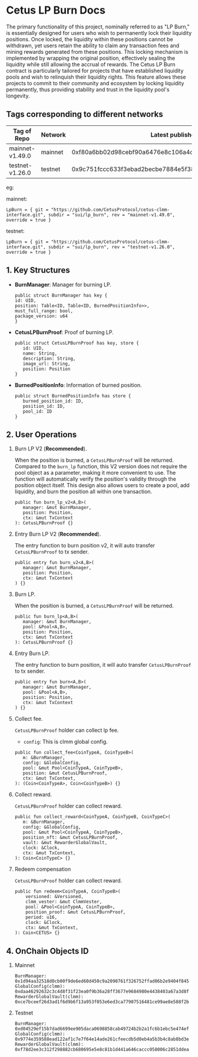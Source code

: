# Cetus LP Burn Docs

The primary functionality of this project, nominally referred to as "LP Burn," is essentially designed for users who wish to permanently lock their liquidity positions. Once locked, the liquidity within these positions cannot be withdrawn, yet users retain the ability to claim any transaction fees and mining rewards generated from these positions. This locking mechanism is implemented by wrapping the original position, effectively sealing the liquidity while still allowing the accrual of rewards. The Cetus LP Burn contract is particularly tailored for projects that have established liquidity pools and wish to relinquish their liquidity rights. This feature allows these projects to commit to their community and ecosystem by locking liquidity permanently, thus providing stability and trust in the liquidity pool's longevity.

## Tags corresponding to different networks

| Tag of Repo     | Network | Latest published at address                                        | Package ID                                                         |
| --------------- | ------- | ------------------------------------------------------------------ | ------------------------------------------------------------------ |
| mainnet-v1.49.0 | mainnet | 0xf80a6bb02d98cebf90a6476e8c106a4ddf1865ef79d6067a66933eb57b9f0f7b | 0x12d73de9a6bc3cb658ec9dc0fe7de2662be1cea5c76c092fcc3606048cdbac27 |
| testnet-v1.26.0 | testnet | 0x9c751fccc633f3ebad2becbe7884e5f38b4e497127689be0d404b24f79d95d71 | 0x3b494006831b046481c8046910106e2dfbe0d1fa9bc01e41783fb3ff6534ed3a |

eg:

mainnet:

```
LpBurn = { git = "https://github.com/CetusProtocol/cetus-clmm-interface.git", subdir = "sui/lp_burn", rev = "mainnet-v1.49.0", override = true }
```

testnet:

```
LpBurn = { git = "https://github.com/CetusProtocol/cetus-clmm-interface.git", subdir = "sui/lp_burn", rev = "testnet-v1.26.0", override = true }
```

## 1. Key Structures

- **BurnManager**: Manager for burning LP.

  ```move
  public struct BurnManager has key {
  id: UID,
  position: Table<ID, Table<ID, BurnedPositionInfo>>,
  must_full_range: bool,
  package_version: u64
  }
  ```

- **CetusLPBurnProof**: Proof of burning LP.

  ```move
  public struct CetusLPBurnProof has key, store {
     id: UID,
     name: String,
     description: String,
     image_url: String,
     position: Position
  }
  ```

- **BurnedPositionInfo**: Information of burned position.

  ```move
  public struct BurnedPositionInfo has store {
     burned_position_id: ID,
     position_id: ID,
     pool_id: ID
  }
  ```

## 2. User Operations

1. Burn LP V2 (**Recommended**).

   When the position is burned, a `CetusLPBurnProof` will be returned. Compared to the `burn_lp` function, this V2 version does not require the pool object as a parameter, making it more convenient to use. The function will automatically verify the position's validity through the position object itself. This design also allows users to create a pool, add liquidity, and burn the position all within one transaction.

   ```move
   public fun burn_lp_v2<A,B>(
      manager: &mut BurnManager,
      position: Position,
      ctx: &mut TxContext
   ): CetusLPBurnProof {}
   ```

2. Entry Burn LP V2 (**Recommended**).

   The entry function to burn position v2, it will auto transfer `CetusLPBurnProof` to tx sender.

   ```move
   public entry fun burn_v2<A,B>(
      manager: &mut BurnManager,
      position: Position,
      ctx: &mut TxContext
   ) {}
   ```

3. Burn LP.

   When the position is burned, a `CetusLPBurnProof` will be returned.

   ```move
   public fun burn_lp<A,B>(
      manager: &mut BurnManager,
      pool: &Pool<A,B>,
      position: Position,
      ctx: &mut TxContext
   ): CetusLPBurnProof {}
   ```

4. Entry Burn LP.

   The entry function to burn position, it will auto transfer `CetusLPBurnProof` to tx sender.

   ```move
   public entry fun burn<A,B>(
      manager: &mut BurnManager,
      pool: &Pool<A,B>,
      position: Position,
      ctx: &mut TxContext
   ) {}
   ```

5. Collect fee.

   `CetusLPBurnProof` holder can collect lp fee.

   - `config`: This is clmm global config.

   ```move
   public fun collect_fee<CoinTypeA, CoinTypeB>(
      m: &BurnManager,
      config: &GlobalConfig,
      pool: &mut Pool<CoinTypeA, CoinTypeB>,
      position: &mut CetusLPBurnProof,
      ctx: &mut TxContext,
   ): (Coin<CoinTypeA>, Coin<CoinTypeB>) {}
   ```

6. Collect reward.

   `CetusLPBurnProof` holder can collect reward.

   ```move
   public fun collect_reward<CoinTypeA, CoinTypeB, CoinTypeC>(
      m: &BurnManager,
      config: &GlobalConfig,
      pool: &mut Pool<CoinTypeA, CoinTypeB>,
      position_nft: &mut CetusLPBurnProof,
      vault: &mut RewarderGlobalVault,
      clock: &Clock,
      ctx: &mut TxContext,
   ): Coin<CoinTypeC> {}
   ```

7. Redeem compensation
  
   `CetusLPBurnProof` holder can collect reward.
    ```
    public fun redeem<CoinTypeA, CoinTypeB>(
        versioned: &Versioned,
        clmm_vester: &mut ClmmVester,
        pool: &Pool<CoinTypeA, CoinTypeB>,
        position_proof: &mut CetusLPBurnProof,
        period: u16,
        clock: &Clock,
        ctx: &mut TxContext,
    ): Coin<CETUS> {}
    ```

## 4. OnChain Objects ID

1. Mainnet

   ```text
   BurnManager: 0x1d94aa32518d0cb00f9de6ed60d450c9a2090761f326752ffad06b2e9404f845
   GlobalConfig(clmm): 0xdaa46292632c3c4d8f31f23ea0f9b36a28ff3677e9684980e4438403a67a3d8f
   RewarderGlobalVault(clmm): 0xce7bceef26d3ad1f6d9b6f13a953f053e6ed3ca77907516481ce99ae8e588f2b
   ```

2. Testnet

   ```text
   BurnManager: 0xd04529ef15b7dad6699ee905daca0698858cab49724b2b2a1fc6b1ebc5e474ef
   GlobalConfig(clmm): 0x9774e359588ead122af1c7e7f64e14ade261cfeecdb5d0eb4a5b3b4c8ab8bd3e
   RewarderGlobalVault(clmm): 0xf78d2ee3c312f298882cb680695e5e8c81b1d441a646caccc058006c2851ddea
   ```

